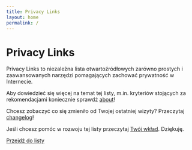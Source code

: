 ```yaml
---
title: Privacy Links
layout: home
permalink: /
---
```


# Privacy Links

Privacy Links to niezależna lista otwartoźródłowych zarówno prostych i zaawansowanych narzędzi pomagających zachować prywatność w Internecie.

Aby dowiedzieć się więcej na temat tej listy, m.in. kryteriów stojących za rekomendacjami koniecznie sprawdź [about](sites/about.md)!

Chcesz zobaczyć co się zmieniło od Twojej ostatniej wizyty? Przeczytaj [changelog](sites/changelog.md)!

Jeśli chcesz pomóc w rozwoju tej listy przeczytaj [Twój wkład](sites/contribute.md). Dziękuję.

[Przejdź do listy](sites/links.md)
